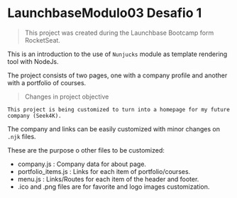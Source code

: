 # LaunchbaseModulo03 Desafio 1

> This project was created during the Launchbase Bootcamp form RocketSeat.

This is an introduction to the use of `Nunjucks` module as template rendering tool with NodeJs.

The project consists of two pages, one with a company profile and another with a portfolio of courses.

> Changes in project objective

`This project is being customized to turn into a homepage for my future company (Seek4K).`

The company and links can be easily customized with minor changes on `.njk` files.

These are the purpose o other files to be customized:

* company.js : Company data for about page.
* portfolio_items.js : Links for each item of portfolio/courses.
* menu.js : Links/Routes for each item of the header and footer.
* .ico and .png files are for favorite and logo images customization.


